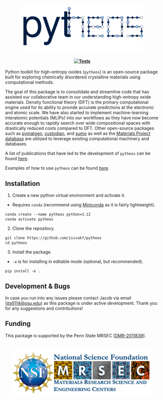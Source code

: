 <h1 align="center">
  <picture>
    <source media="(prefers-color-scheme: dark)" srcset="docs/pytheos_logo_darkmode.svg">
    <img alt="Logo" src="docs/pytheos_logo.svg"
height="150">
  </picture>
</h1>

<h4 align="center">

[![Tests](https://github.com/jsivak7/pytheos/actions/workflows/tests.yml/badge.svg)](https://github.com/jsivak7/pytheos/actions/workflows/tests.yml)

</h4>

Python toolkit for high-entropy oxides (`pytheos`) is an open-source package built for exploring chemically disordered crystalline materials using computational methods. 

The goal of this package is to consolidate and streamline code that has assisted our collaborative team in our understanding high-entropy oxide materials. Density functional theory (DFT) is the primary computational engine used for its ability to provide accurate predictions at the electronic and atomic scale. We have also started to implement machine-learning interatomic potentials (MLIPs) into our workflows as they have now become accurate enough to rapidly search over wide compositional spaces with drastically reduced costs compared to DFT. Other open-source packages such as [pymatgen](https://github.com/materialsproject/pymatgen), [custodian](https://github.com/materialsproject/custodian), and [sumo](https://github.com/SMTG-Bham/sumo) as well as the [Materials Project database](https://next-gen.materialsproject.org/) are utilized to leverage existing computational machinery and databases.

A list of publications that have led to the development of `pytheos` can be found [here](docs/publications.md).

Examples of how to use `pytheos` can be found [here](examples/).

## Installation
1. Create a new python virtual environment and activate it.
- Requires `conda` (recommend using [Miniconda](https://www.anaconda.com/docs/getting-started/miniconda/main) as it is fairly lightweight).
```
conda create --name pytheos python=3.12
conda activate pytheos
```

2. Clone the repository.
```
git clone https://github.com/jsivak7/pytheos
cd pytheos 
```

3. Install the package.
- `-e` is for installing in editable mode (optional, but recommended).
```
pip install -e .
```

## Development & Bugs
In case you run into any issues please contact Jacob via email (jts6114@psu.edu) as this package is under active development. Thank you for any suggestions and contributions!

## Funding

This package is supported by the Penn State MRSEC [[DMR-2011839](https://www.mrsec.psu.edu)].

<h1 align="center">
  <picture>
    <img alt="Logo" src="docs/mrsec_logo.png"
height="150">
  </picture>
</h1>


